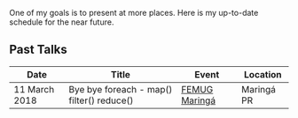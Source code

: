 One of my goals is to present at more places. Here is my up-to-date schedule for the near future.

## Past Talks

| Date        | Title | Event | Location |
| ----------- | ----- | ----- | -------- |
| 11 March 2018 | Bye bye foreach - map() filter() reduce() | [FEMUG Maringá][1] | Maringá PR |

[1]: https://www.meetup.com/pt-BR/femugmga/
